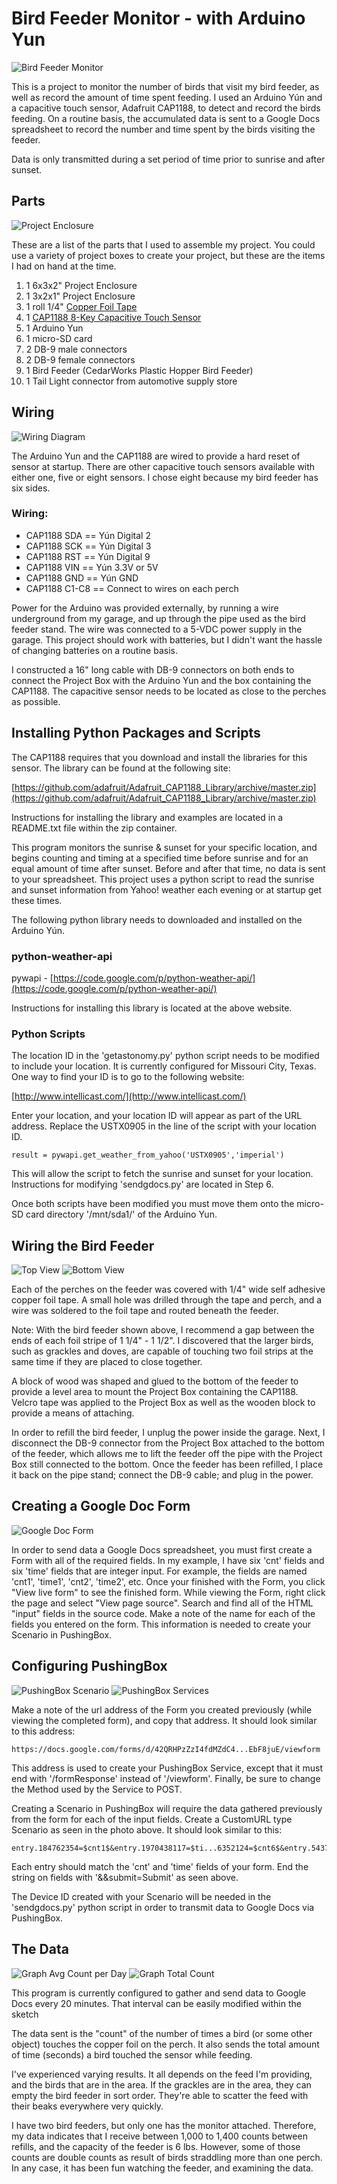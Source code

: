 # Bird Feeder Monitor - with Arduino Yun
![Bird Feeder Monitor](https://github.com/sbkirby/bird_feeder_monitor_yun/blob/master/images/main-bird-feeder-image.jpg) 

This is a project to monitor the number of birds that visit my bird feeder, as well as record the amount of time spent feeding. I used an Arduino Yún and a capacitive touch sensor, Adafruit CAP1188, to detect and record the birds feeding. On a routine basis, the accumulated data is sent to a Google Docs spreadsheet to record the number and time spent by the birds visiting the feeder.

Data is only transmitted during a set period of time prior to sunrise and after sunset.

## Parts
![Project Enclosure](https://github.com/sbkirby/bird_feeder_monitor_yun/blob/master/images/Project-enclosurest.jpg)

These are a list of the parts that I used to assemble my project. You could use a variety of project boxes to create your project, but these are the items I had on hand at the time.

1. 1 6x3x2" Project Enclosure
2. 1 3x2x1" Project Enclosure
3. 1 roll 1/4" [Copper Foil Tape](https://www.adafruit.com/product/1128)
4. 1 [CAP1188 8-Key Capacitive Touch Sensor](https://www.adafruit.com/product/1602)
5. 1 Arduino Yun
6. 1 micro-SD card
7. 2 DB-9 male connectors
8. 2 DB-9 female connectors
9. 1 Bird Feeder (CedarWorks Plastic Hopper Bird Feeder)
10. 1 Tail Light connector from automotive supply store

## Wiring
![Wiring Diagram](https://github.com/sbkirby/bird_feeder_monitor_yun/blob/master/images/bird-feeder-project_bb.jpg)

The Arduino Yun and the CAP1188 are wired to provide a hard reset of sensor at startup. There are other capacitive touch sensors available with either one, five or eight sensors. I chose eight because my bird feeder has six sides.

### Wiring:

* CAP1188 SDA == Yún Digital 2 
* CAP1188 SCK == Yún Digital 3 
* CAP1188 RST == Yún Digital 9 
* CAP1188 VIN == Yún 3.3V or 5V 
* CAP1188 GND == Yún GND 
* CAP1188 C1-C8 == Connect to wires on each perch

Power for the Arduino was provided externally, by running a wire underground from my garage, and up through the pipe used as the bird feeder stand. The wire was connected to a 5-VDC power supply in the garage. This project should work with batteries, but I didn't want the hassle of changing batteries on a routine basis.

I constructed a 16" long cable with DB-9 connectors on both ends to connect the Project Box with the Arduino Yun and the box containing the CAP1188. The capacitive sensor needs to be located as close to the perches as possible.

## Installing Python Packages and Scripts
The CAP1188 requires that you download and install the libraries for this sensor. The library can be found at the following site:

[https://github.com/adafruit/Adafruit_CAP1188_Library/archive/master.zip](https://github.com/adafruit/Adafruit_CAP1188_Library/archive/master.zip)

Instructions for installing the library and examples are located in a README.txt file within the zip container.

This program monitors the sunrise & sunset for your specific location, and begins counting and timing at a specified time before sunrise and for an equal amount of time after sunset. Before and after that time, no data is sent to your spreadsheet. This project uses a python script to read the sunrise and sunset information from Yahoo! weather each evening or at startup get these times.

The following python library needs to downloaded and installed on the Arduino Yún.

### python-weather-api
pywapi - [https://code.google.com/p/python-weather-api/](https://code.google.com/p/python-weather-api/)

Instructions for installing this library is located at the above website.

### Python Scripts
The location ID in the 'getastonomy.py' python script needs to be modified to include your location. It is currently configured for Missouri City, Texas. One way to find your ID is to go to the following website:

[http://www.intellicast.com/](http://www.intellicast.com/)

Enter your location, and your location ID will appear as part of the URL address. Replace the USTX0905 in the line of the script with your location ID.

```
result = pywapi.get_weather_from_yahoo('USTX0905','imperial')
```

This will allow the script to fetch the sunrise and sunset for your location. Instructions for modifying 'sendgdocs.py' are located in Step 6.

Once both scripts have been modified you must move them onto the micro-SD card directory '/mnt/sda1/' of the Arduino Yun.

## Wiring the Bird Feeder
![Top View](https://github.com/sbkirby/bird_feeder_monitor_yun/blob/master/images/top-view-of-copper-tape-on-feeder.jpg)
![Bottom View](https://github.com/sbkirby/bird_feeder_monitor_yun/blob/master/images/bird-feeder-bottom.jpg)

Each of the perches on the feeder was covered with 1/4" wide self adhesive copper foil tape. A small hole was drilled through the tape and perch, and a wire was soldered to the foil tape and routed beneath the feeder.

Note: With the bird feeder shown above, I recommend a gap between the ends of each foil stripe of 1 1/4" - 1 1/2". I discovered that the larger birds, such as grackles and doves, are capable of touching two foil strips at the same time if they are placed to close together.

A block of wood was shaped and glued to the bottom of the feeder to provide a level area to mount the Project Box containing the CAP1188. Velcro tape was applied to the Project Box as well as the wooden block to provide a means of attaching.

In order to refill the bird feeder, I unplug the power inside the garage. Next, I disconnect the DB-9 connector from the Project Box attached to the bottom of the feeder, which allows me to lift the feeder off the pipe with the Project Box still connected to the bottom. Once the feeder has been refilled, I place it back on the pipe stand; connect the DB-9 cable; and plug in the power.

## Creating a Google Doc Form
![Google Doc Form](https://github.com/sbkirby/bird_feeder_monitor_yun/blob/master/images/Google-Docs.jpg)

In order to send data a Google Docs spreadsheet, you must first create a Form with all of the required fields. In my example, I have six 'cnt' fields and six 'time' fields that are integer input. For example, the fields are named 'cnt1', 'time1', 'cnt2', 'time2', etc. Once your finished with the Form, you click "View live form" to see the finished form. While viewing the Form, right click the page and select "View page source". Search and find all of the HTML "input" fields in the source code. Make a note of the name for each of the fields you entered on the form. This information is needed to create your Scenario in PushingBox.

## Configuring PushingBox
![PushingBox Scenario](https://github.com/sbkirby/bird_feeder_monitor_yun/blob/master/images/PushingBox-Scenario.jpg)
![PushingBox Services](https://github.com/sbkirby/bird_feeder_monitor_yun/blob/master/images/PushingBox-Services.jpg)

Make a note of the url address of the Form you created previously (while viewing the completed form), and copy that address. It should look similar to this address:
```
https://docs.google.com/forms/d/42QRHPzZzI4fdMZdC4...EbF8juE/viewform
```
This address is used to create your PushingBox Service, except that it must end with '/formResponse' instead of '/viewform'. Finally, be sure to change the Method used by the Service to POST.

Creating a Scenario in PushingBox will require the data gathered previously from the form for each of the input fields. Create a CustomURL type Scenario as seen in the photo above. It should look similar to this:
```
entry.184762354=$cnt1$&entry.1970438117=$ti...6352124=$cnt6$&entry.54370319=$time6$&&submit=Submit
```
Each entry should match the 'cnt' and 'time' fields of your form. End the string on fields with '&&submit=Submit' as seen above.

The Device ID created with your Scenario will be needed in the 'sendgdocs.py' python script in order to transmit data to Google Docs via PushingBox.

## The Data
![Graph Avg Count per Day](https://github.com/sbkirby/bird_feeder_monitor_yun/blob/master/images/graph-average-time-per-count.jpg)
![Graph Total Count](https://github.com/sbkirby/bird_feeder_monitor_yun/blob/master/images/graph-total-count.jpg)

This program is currently configured to gather and send data to Google Docs every 20 minutes. That interval can be easily modified within the sketch

The data sent is the "count" of the number of times a bird (or some other object) touches the copper foil on the perch. It also sends the total amount of time (seconds) a bird touched the sensor while feeding.

I've experienced varying results. It all depends on the feed I'm providing, and the birds that are in the area. If the grackles are in the area, they can empty the bird feeder in sort order. They're able to scatter the feed with their beaks everywhere very quickly.

I have two bird feeders, but only one has the monitor attached. Therefore, my data indicates that I receive between 1,000 to 1,400 counts between refills, and the capacity of the feeder is 6 lbs. However, some of those counts are double counts as result of birds straddling more than one perch. In any case, it has been fun watching the feeder, and examining the data.

